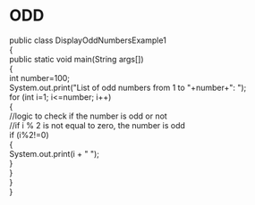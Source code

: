 # ODD
public class DisplayOddNumbersExample1  
{  
public static void main(String args[])   
{  
int number=100;  
System.out.print("List of odd numbers from 1 to "+number+": ");  
for (int i=1; i<=number; i++)   
{  
//logic to check if the number is odd or not  
//if i % 2 is not equal to zero, the number is odd  
if (i%2!=0)   
{  
System.out.print(i + "  ");  
}  
}  
}  
}  
